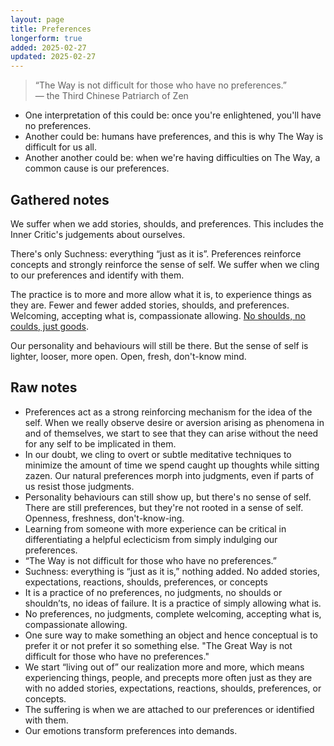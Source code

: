 ```yaml
---
layout: page
title: Preferences
longerform: true
added: 2025-02-27
updated: 2025-02-27
---
```


> “The Way is not difficult for those who have no preferences.”<br>&mdash; the Third Chinese Patriarch of Zen

- One interpretation of this could be: once you're enlightened, you'll have no preferences.
- Another could be: humans have preferences, and this is why The Way is difficult for us all.
- Another another could be: when we're having difficulties on The Way, a common cause is our preferences.

## Gathered notes

We suffer when we add stories, shoulds, and preferences. This includes the Inner Critic's judgements about ourselves.

There's only Suchness: everything “just as it is”. Preferences reinforce concepts and strongly reinforce the sense of self. We suffer when we cling to our preferences and identify with them.

The practice is to more and more allow what it is, to experience things as they are. Fewer and fewer added stories, shoulds, and preferences. Welcoming, accepting what is, compassionate allowing. [No shoulds, no coulds, just goods](/thinking/the-three-uhds/).

Our personality and behaviours will still be there. But the sense of self is lighter, looser, more open. Open, fresh, don't-know mind.

## Raw notes

- Preferences act as a strong reinforcing mechanism for the idea of the self. When we really observe desire or aversion arising as phenomena in and of themselves, we start to see that they can arise without the need for any self to be implicated in them.
- In our doubt, we cling to overt or subtle meditative techniques to minimize the amount of time we spend caught up thoughts while sitting zazen. Our natural preferences morph into judgments, even if parts of us resist those judgments.
- Personality behaviours can still show up, but there's no sense of self. There are still preferences, but they're not rooted in a sense of self. Openness, freshness, don't-know-ing.
- Learning from someone with more experience can be critical in differentiating a helpful eclecticism from simply indulging our preferences.
- “The Way is not difficult for those who have no preferences.”
- Suchness: everything is “just as it is,” nothing added. No added stories, expectations, reactions, shoulds, preferences, or concepts
- It is a practice of no preferences, no judgments, no shoulds or shouldn’ts, no ideas of failure. It is a practice of simply allowing what is.
- No preferences, no judgments, complete welcoming, accepting what is, compassionate allowing.
- One sure way to make something an object and hence conceptual is to prefer it or not prefer it so something else. "The Great Way is not difficult for those who have no preferences."
- We start “living out of” our realization more and more, which means experiencing things, people, and precepts more often just as they are with no added stories, expectations, reactions, shoulds, preferences, or concepts.
- The suffering is when we are attached to our preferences or identified with them.
- Our emotions transform preferences into demands.